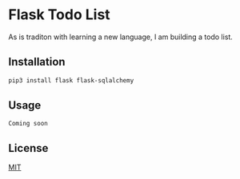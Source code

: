 # Flask Todo List

As is traditon with learning a new language, I am building a todo list. 

## Installation


```bash
pip3 install flask flask-sqlalchemy
```

## Usage

```
Coming soon
```



## License
[MIT](https://choosealicense.com/licenses/mit/)
